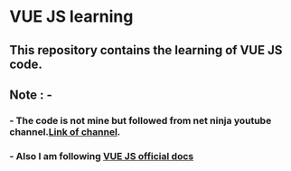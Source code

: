 # VUE JS learning

## This repository contains the learning of VUE JS code.

## Note : -


### - The code is not mine but followed from net ninja youtube channel.[Link of channel](https://vuejs.org/v2/guide/). 
### - Also I am following [VUE JS official docs](https://vuejs.org/v2/guide/)
